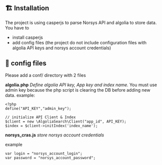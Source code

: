 ## 🏗 Installation
The project is using casperjs to parse Norsys API and algolia to store data.
You have to
- install casperjs 
- add config files (the project do not include configuration files with algolia API keys and norsys account credentials)

## 🔧 config files
Please add a conf/ directory with 2 files

**algolia.php**
_Define algolia API key, App key and index name._
You must use admin key because the php script is clearing the DB before adding new data.
example:
```
<?php
define("API_KEY","admin_key");

// initialize API Client & Index
$client = new \AlgoliaSearch\Client("app_id", API_KEY);
$index = $client->initIndex('index_name');
```


**norsys_cras.js**
_store norsys account credentials_

example
```
var login = "norsys_account_login";
var password = "norsys_account_password";
```
